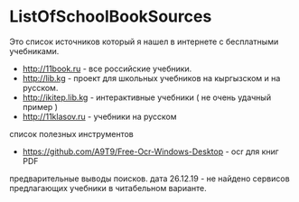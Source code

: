 # ListOfSchoolBookSources
Это список источников который я нашел в интернете с бесплатными учебниками.  

* http://11book.ru - все российские учебники.
* http://lib.kg - проект для школьных учебников на кыргызском и на русском.
* http://ikitep.lib.kg - интерактивные учебники ( не очень удачный пример ) 
* http://11klasov.ru - учебники на русском

список полезных инструментов
* https://github.com/A9T9/Free-Ocr-Windows-Desktop - ocr для книг PDF 

предварительные выводы поисков. 
дата 26.12.19 - не найдено сервисов предлагающих учебники в читабельном варианте. 
